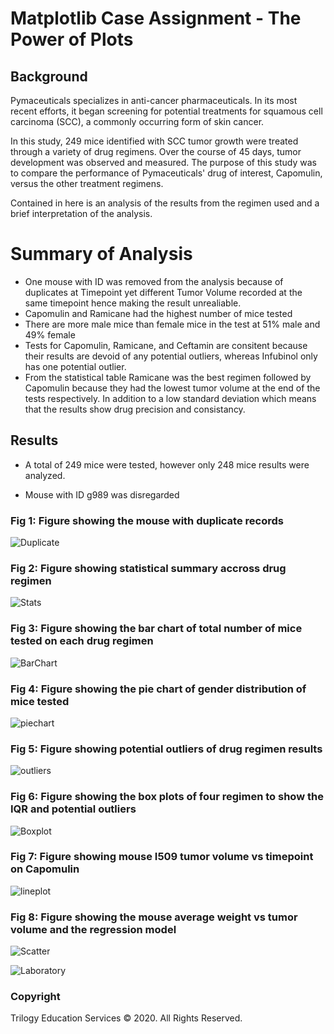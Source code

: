 # Matplotlib Case Assignment - The Power of Plots

## Background

Pymaceuticals specializes in anti-cancer pharmaceuticals. In its most recent efforts, it began screening for potential treatments for squamous cell carcinoma (SCC), a commonly occurring form of skin cancer.

In this study, 249 mice identified with SCC tumor growth were treated through a variety of drug regimens. Over the course of 45 days, tumor development was observed and measured. The purpose of this study was to compare the performance of Pymaceuticals' drug of interest, Capomulin, versus the other treatment regimens.

Contained in here is an analysis of the results from the regimen used and a brief interpretation of the analysis. 

# Summary of Analysis
* One mouse with ID was removed from the analysis because of duplicates at Timepoint yet different  Tumor Volume recorded at the same timepoint hence making the result unrealiable.
* Capomulin and Ramicane had the highest number of mice tested 
* There are more male mice than female mice in the test at 51% male and 49% female
* Tests for Capomulin, Ramicane, and Ceftamin are consitent because their results are devoid of any potential outliers, whereas Infubinol only has one potential outlier.
* From the statistical table Ramicane was the best regimen followed by Capomulin because they had the lowest tumor volume at the end of the tests respectively. In addition to a low standard deviation which means that the results show drug precision and consistancy. 

## Results

* A total of 249 mice were tested, however only 248 mice results were analyzed. 

* Mouse with ID g989 was disregarded

### Fig 1: Figure showing the mouse with duplicate records
![Duplicate](https://github.com/mmarange/matplotlib_challenge/blob/main/01-Case-Assignment/Images/Duplicated%20Mouse.PNG)

### Fig 2: Figure showing statistical summary accross drug regimen
![Stats](https://github.com/mmarange/matplotlib_challenge/blob/main/01-Case-Assignment/Images/Statistical%20Results.PNG)

### Fig 3: Figure showing the bar chart of total number of mice tested on each drug regimen
![BarChart](https://github.com/mmarange/matplotlib_challenge/blob/main/01-Case-Assignment/Images/BarChart%20Mice%20tested%20on%20regimen.PNG)

### Fig 4: Figure showing the pie chart of gender distribution of mice tested
![piechart](https://github.com/mmarange/matplotlib_challenge/blob/main/01-Case-Assignment/Images/Female_male%20pie%20chart.PNG)

### Fig 5: Figure showing potential outliers of drug regimen results
![outliers](https://github.com/mmarange/matplotlib_challenge/blob/main/01-Case-Assignment/Images/Outliers%20summary.PNG)

### Fig 6: Figure showing the box plots of four regimen to show the IQR and potential outliers
![Boxplot](https://github.com/mmarange/matplotlib_challenge/blob/main/01-Case-Assignment/Images/Boxplot.PNG)

### Fig 7: Figure showing mouse I509 tumor volume vs timepoint on Capomulin
![lineplot](https://github.com/mmarange/matplotlib_challenge/blob/main/01-Case-Assignment/Images/Plot%20on%20mouse%20I509.PNG)

### Fig 8: Figure showing the mouse average weight vs tumor volume and the regression model
![Scatter](https://github.com/mmarange/matplotlib_challenge/blob/main/01-Case-Assignment/Images/Scatter%20plot.PNG)


![Laboratory](Images/Laboratory.jpg)
### Copyright

Trilogy Education Services © 2020. All Rights Reserved.
